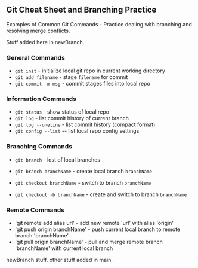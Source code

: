 ## Git Cheat Sheet and Branching Practice

Examples of Common Git Commands - Practice dealing with branching and resolving merge conflicts.

Stuff added here in newBranch.

### General Commands
* `git init` - initialize local git repo in current working directory
* `git add filename` - stage `filename` for commit
* `git commit -m msg` - commit stages files into local repo


### Information Commands
* `git status` - show status of local repo
* `git log` - list commit history of current branch
* `git log --oneline` - list commit history (compact format)
* `git config --list` -- list local repo config settings


### Branching Commands
* `git branch` - lost of local branches
* `git branch branchName` - create local branch `branchName`

* `git checkout branchName` - switch to branch `branchName`
* `git checkout -b branchName` - create and switch to branch `branchName`


### Remote Commands
* 'git remote add alias url' - add new remote 'url' with alias 'origin'
* 'git push origin branchName' - push current local branch to remote branch 'branchName'
* 'git pull origin branchName' - pull and merge remote branch 'branchName' with current local branch

newBranch stuff.
other stuff added in main.
